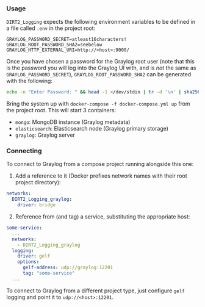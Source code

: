 ### Usage

`DIRT2_Logging` expects the following environment variables to be defined in a file called `.env` in the project root:

```
GRAYLOG_PASSWORD_SECRET=atleast16characters!
GRAYLOG_ROOT_PASSWORD_SHA2=seebelow
GRAYLOG_HTTP_EXTERNAL_URI=http://<host>:9000/
```

Once you have chosen a password for the Graylog root user (note that this is the password you will log into the Graylog UI with, and is *not* the same as `GRAYLOG_PASSWORD_SECRET`), `GRAYLOG_ROOT_PASSWORD_SHA2` can be generated with the following:

```bash
echo -n "Enter Password: " && head -1 </dev/stdin | tr -d '\n' | sha256sum | cut -d" " -f1
```

Bring the system up with `docker-compose -f docker-compose.yml up` from the project root. This will start 3 containers:

- `mongo`: MongoDB instance (Graylog metadata)
- `elasticsearch`: Elasticsearch node (Graylog primary storage)
- `graylog`: Graylog server


### Connecting

To connect to Graylog from a compose project running alongside this one:

1) Add a reference to it (Docker prefixes network names with their root project directory):

```yml
networks:
  DIRT2_Logging_graylog:
    driver: bridge
```

2) Reference from (and tag) a service, substituting the appropriate host:

```yml
some-service:
  ...
  networks:
    - DIRT2_Logging_graylog
  logging:
    driver: gelf
    options:
      gelf-address: udp://graylog:12201
      tag: "some-service"
  ...
```

To connect to Graylog from a different project type, just configure `gelf` logging and point it to `udp://<host>:12201`.
